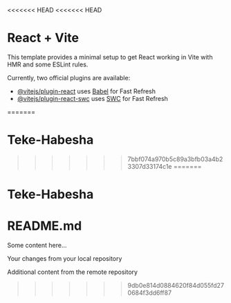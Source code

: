 <<<<<<< HEAD
<<<<<<< HEAD
# React + Vite

This template provides a minimal setup to get React working in Vite with HMR and some ESLint rules.

Currently, two official plugins are available:

- [@vitejs/plugin-react](https://github.com/vitejs/vite-plugin-react/blob/main/packages/plugin-react/README.md) uses [Babel](https://babeljs.io/) for Fast Refresh
- [@vitejs/plugin-react-swc](https://github.com/vitejs/vite-plugin-react-swc) uses [SWC](https://swc.rs/) for Fast Refresh

=======
# Teke-Habesha
>>>>>>> 7bbf074a970b5c89a3bfb03a4b23307d33174c1e
=======
# Teke-Habesha

# README.md

Some content here...

Your changes from your local repository

Additional content from the remote repository

>>>>>>> 9db0e814d0884620f84d055fd270684f3dd6ff87
